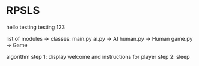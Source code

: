 # RPSLS

hello testing testing 123

list of modules -> classes:
main.py
ai.py -> AI
human.py -> Human
game.py -> Game

algorithm
step 1: display welcome and instructions for player
step 2: sleep 